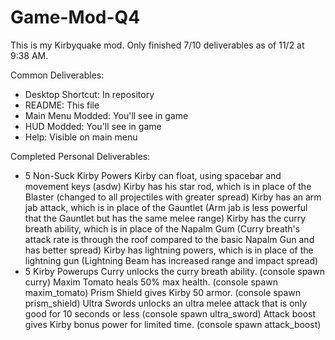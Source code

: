 # Game-Mod-Q4

This is my Kirbyquake mod. Only finished 7/10 deliverables as of 11/2 at 9:38 AM.

Common Deliverables:
- Desktop Shortcut: In repository
- README: This file
- Main Menu Modded: You'll see in game
- HUD Modded: You'll see in game
- Help: Visible on main menu

Completed Personal Deliverables:
- 5 Non-Suck Kirby Powers
  Kirby can float, using spacebar and movement keys (asdw)
  Kirby has his star rod, which is in place of the Blaster (changed to all projectiles with greater spread)
  Kirby has an arm jab attack, which is in place of the Gauntlet (Arm jab is less powerful that the Gauntlet but has the same melee range)
  Kirby has the curry breath ability, which is in place of the Napalm Gum (Curry breath's attack rate is through the roof compared to the basic Napalm Gun and has better spread)
  Kirby has lightning powers, which is in place of the lightning gun (Lightning Beam has increased range and impact spread)
- 5 Kirby Powerups
  Curry unlocks the curry breath ability. (console spawn curry)
  Maxim Tomato heals 50% max health. (console spawn maxim_tomato)
  Prism Shield gives Kirby 50 armor. (console spawn prism_shield)
  Ultra Swords unlocks an ultra melee attack that is only good for 10 seconds or less (console spawn ultra_sword)
  Attack boost gives Kirby bonus power for limited time. (console spawn attack_boost)
